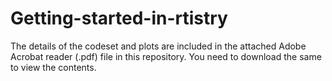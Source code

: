 # Getting-started-in-rtistry

The details of the codeset and plots are included in the attached Adobe Acrobat reader (.pdf) file in this repository. 
You need to download the same to view the contents.
